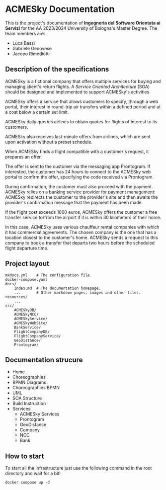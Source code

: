 # ACMESky Documentation

This is the project's documentation of **Ingegneria del Software Orientata ai Servizi** for the AA 2023/2024 University of Bologna's Master Degree. The team members are:

- Luca Bassi
- Gabriele Genovese
- Jacopo Rimediotti

## Description of the specifications

ACMESky is a fictional company that offers multiple services for buying and managing client's return flights. A _Service Oriented Architecture_ (SOA) should be designed and implemented to support ACMESky's activities.

ACMESky offers a service that allows customers to specify, through a web portal, their interest in round-trip air transfers within a defined period and at a cost below a certain set limit.

ACMESky daily queries airlines to obtain quotes for flights of interest to its customers.

ACMESky also receives last-minute offers from airlines, which are sent upon activation without a preset schedule.

When ACMESky finds a flight compatible with a customer's request, it prepares an offer.

The offer is sent to the customer via the messaging app Prontogram. If interested, the customer has 24 hours to connect to the ACMESky web portal to confirm the offer, specifying the code received via Prontogram.

During confirmation, the customer must also proceed with the payment. ACMESky relies on a banking service provider for payment management: ACMESky redirects the customer to the provider's site and then awaits the provider's confirmation message that the payment has been made.

If the flight cost exceeds 1000 euros, ACMESky offers the customer a free transfer service to/from the airport if it is within 30 kilometers of their home.

In this case, ACMESky uses various chauffeur rental companies with which it has commercial agreements. The chosen company is the one that has a location closest to the customer's home. ACMESky sends a request to this company to book a transfer that departs two hours before the scheduled flight departure time.

## Project layout

    mkdocs.yml    # The configuration file.
    docker-compose.yaml
    docs/
        index.md  # The documentation homepage.
        ...       # Other markdown pages, images and other files.
    resources/
        ...
    src/
        ACMESkyDB/
        ACMESkyNCC/
        ACMESkyService/
        ACMESkyWebSite/
        BankService/
        FlightCompanyDB/
        FlightCompanyService/
        GeoDistance/
        Prontogram/

## Documentation strucure

- Home
- Choreographies
- BPMN Diagrams
- Choreographies BPMN
- UML
- SOA Structure
- Build Instruction
- Services
  - ACMESky Services
  - Prontogram
  - GeoDistance
  - Company
  - NCC
  - Bank

## How to start

To start all the infrastructure just use the following command in the root directory and wait for a bit!

```shell
docker compose up -d
```
